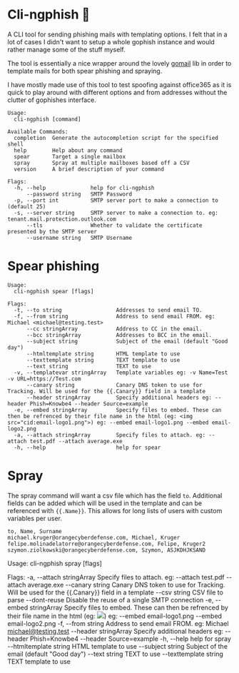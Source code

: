 # Cli-ngphish 📧

A CLI tool for sending phishing mails with templating options. I felt that in a lot of cases I didn't want to setup a whole gophish instance and would rather manage some of the stuff myself. 

The tool is essentially a nice wrapper around the lovely [gomail](https://github.com/go-gomail/gomail) lib in order to template mails for both spear phishing and spraying. 

I have mostly made use of this tool to test spoofing against office365 as it is quick to play around with different options and from addresses without the clutter of gophishes interface. 

```
Usage:
  cli-ngphish [command]

Available Commands:
  completion  Generate the autocompletion script for the specified shell
  help        Help about any command
  spear       Target a single mailbox
  spray       Spray at multiple mailboxes based off a CSV
  version     A brief description of your command

Flags:
  -h, --help              help for cli-ngphish
      --password string   SMTP Password
  -p, --port int          SMTP server port to make a connection to (default 25)
  -s, --server string     SMTP server to make a connection to. eg: tenant.mail.protection.outlook.com
      --tls               Whether to validate the certificate presented by the SMTP server
      --username string   SMTP Username
```

# Spear phishing

```
Usage:
  cli-ngphish spear [flags]

Flags:
  -t, --to string                 Addresses to send email TO.
  -f, --from string               Address to send email FROM. eg: Michael <michael@testing.test>
      --cc stringArray            Address to CC in the email.
      --bcc stringArray           Addresses to BCC in the email.
      --subject string            Subject of the email (default "Good day")
      --htmltemplate string       HTML template to use
      --texttemplate string       TEXT template to use
      --text string               TEXT to use
  -v, --templatevar stringArray   Template variables eg: -v Name=Test -v URL=https://Test.com
      --canary string             Canary DNS token to use for Tracking. Will be used for the {{.Canary}} field in a template
      --header stringArray        Specify additional headers eg: --header Phish=Knowbe4 --header Source=example
  -e, --embed stringArray         Specify files to embed. These can then be refrenced by their file name in the html (eg: <img src="cid:email-logo1.png">) eg: --embed email-logo1.png --embed email-logo2.png
  -a, --attach stringArray        Specify files to attach. eg: --attach test.pdf --attach average.exe
  -h, --help                      help for spear
```

# Spray

The spray command will want a csv file which has the field `to`. Additional fields can be added which will be used in the template and can be referenced with `{{.Name}}`. This allows for long lists of users with custom variables per user.  

```
to, Name, Surname
michael.kruger@orangecyberdefense.com, Michael, Kruger
felipe.molinadelatorre@orangecyberdefense.com, Felipe, Kruger2
szymon.ziolkowski@orangecyberdefense.com, Szymon, ASJKDHJKSAND

```
Usage:
  cli-ngphish spray [flags]

Flags:
  -a, --attach stringArray    Specify files to attach. eg: --attach test.pdf --attach average.exe
      --canary string         Canary DNS token to use for Tracking. Will be used for the {{.Canary}} field in a template
      --csv string            CSV file to parse
      --dont-reuse            Disable the reuse of a single SMTP connection
  -e, --embed stringArray     Specify files to embed. These can then be refrenced by their file name in the html (eg: <img src="cid:email-logo1.png">) eg: --embed email-logo1.png --embed email-logo2.png
  -f, --from string           Address to send email FROM. eg: Michael <michael@testing.test>
      --header stringArray    Specify additional headers eg: --header Phish=Knowbe4 --header Source=example
  -h, --help                  help for spray
      --htmltemplate string   HTML template to use
      --subject string        Subject of the email (default "Good day")
      --text string           TEXT to use
      --texttemplate string   TEXT template to use
```